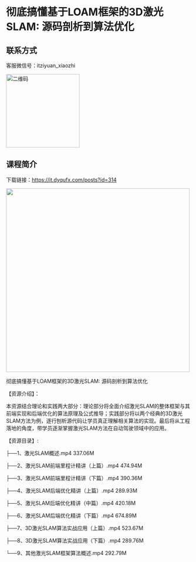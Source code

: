 # 彻底搞懂基于LOAM框架的3D激光SLAM: 源码剖析到算法优化

## 联系方式

客服微信号：itziyuan_xiaozhi

<img src="https://ziyuanyun.oss-cn-guangzhou.aliyuncs.com/common/20240614073449/666b82192834a.jpg" width="200" height="200" alt="二维码">

## 课程简介

下载链接：https://it.dyqufx.com/posts?id=314

<img src="https://ziyuanyun.oss-cn-guangzhou.aliyuncs.com/yun/20240515151809/664461b1968d8.jpg" width="500" alt="">

  彻底搞懂基于LOAM框架的3D激光SLAM: 源码剖析到算法优化



 【资源介绍】：

 本资源结合理论和实践两大部分：理论部分将全面介绍激光SLAM的整体框架与其前端实现和后端优化的算法原理及公式推导；实践部分将以两个经典的3D激光SLAM方法为例，逐行刨析源代码让学员真正理解相关算法的实现。最后将从工程落地的角度，带学员逐渐掌握激光SLAM方法在自动驾驶领域中的应用。

 【资源目录】:

 ├──1、激光SLAM概述.mp4 337.06M

 ├──2、激光SLAM前端里程计精讲（上篇）.mp4 474.94M

 ├──3、激光SLAM前端里程计精讲（下篇）.mp4 390.36M

 ├──4、激光SLAM后端优化精讲（上篇）.mp4 289.93M

 ├──5、激光SLAM后端优化精讲（中篇）.mp4 420.18M

 ├──6、激光SLAM后端优化精讲（下篇）.mp4 674.89M

 ├──7、3D激光SLAM算法实战应用（上篇）.mp4 523.67M

 ├──8、3D激光SLAM算法实战应用（下篇）.mp4 289.76M

 └──9、其他激光SLAM框架算法概述.mp4 292.79M

  